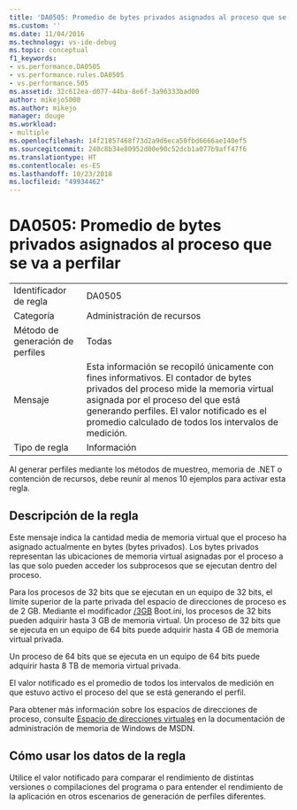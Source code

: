 ```yaml
---
title: 'DA0505: Promedio de bytes privados asignados al proceso que se va a perfilar | Microsoft Docs'
ms.custom: ''
ms.date: 11/04/2016
ms.technology: vs-ide-debug
ms.topic: conceptual
f1_keywords:
- vs.performance.DA0505
- vs.performance.rules.DA0505
- vs.performance.505
ms.assetid: 32c612ea-d077-44ba-8e6f-3a96333bad00
author: mikejo5000
ms.author: mikejo
manager: douge
ms.workload:
- multiple
ms.openlocfilehash: 14f21857468f73d2a9d6eca50fbd6666ae140ef5
ms.sourcegitcommit: 240c8b34e80952d00e90c52dcb1a077b9aff47f6
ms.translationtype: HT
ms.contentlocale: es-ES
ms.lasthandoff: 10/23/2018
ms.locfileid: "49934462"
---
```

# <a name="da0505-average-private-bytes-allocated-for-the-process-being-profiled"></a>DA0505: Promedio de bytes privados asignados al proceso que se va a perfilar

|||  
|-|-|  
|Identificador de regla|DA0505|  
|Categoría|Administración de recursos|  
|Método de generación de perfiles|Todas|  
|Mensaje|Esta información se recopiló únicamente con fines informativos. El contador de bytes privados del proceso mide la memoria virtual asignada por el proceso del que está generando perfiles. El valor notificado es el promedio calculado de todos los intervalos de medición.|  
|Tipo de regla|Información|  

 Al generar perfiles mediante los métodos de muestreo, memoria de .NET o contención de recursos, debe reunir al menos 10 ejemplos para activar esta regla.  

## <a name="rule-description"></a>Descripción de la regla  
 Este mensaje indica la cantidad media de memoria virtual que el proceso ha asignado actualmente en bytes (bytes privados). Los bytes privados representan las ubicaciones de memoria virtual asignadas por el proceso a las que solo pueden acceder los subprocesos que se ejecutan dentro del proceso.  

 Para los procesos de 32 bits que se ejecutan en un equipo de 32 bits, el límite superior de la parte privada del espacio de direcciones de proceso es de 2 GB. Mediante el modificador [/3GB](http://go.microsoft.com/fwlink/?LinkId=177831) Boot.ini, los procesos de 32 bits pueden adquirir hasta 3 GB de memoria virtual. Un proceso de 32 bits que se ejecuta en un equipo de 64 bits puede adquirir hasta 4 GB de memoria virtual privada.  

 Un proceso de 64 bits que se ejecuta en un equipo de 64 bits puede adquirir hasta 8 TB de memoria virtual privada.  

 El valor notificado es el promedio de todos los intervalos de medición en que estuvo activo el proceso del que se está generando el perfil.  

 Para obtener más información sobre los espacios de direcciones de proceso, consulte [Espacio de direcciones virtuales](http://go.microsoft.com/fwlink/?LinkId=177832) en la documentación de administración de memoria de Windows de MSDN.  

## <a name="how-to-use-rule-data"></a>Cómo usar los datos de la regla  
 Utilice el valor notificado para comparar el rendimiento de distintas versiones o compilaciones del programa o para entender el rendimiento de la aplicación en otros escenarios de generación de perfiles diferentes.
